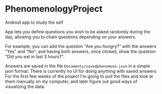 # PhenomenologyProject
Android app to study the self

App lets you define questions you wish to be asked randomly during the day, allowing you to chain questions depending on your answers.

For example, you can add the question "Are you hungry?" with the answers "Yes" and "No", and having both answers, once clicked, show the question "Did you eat in last 3 hours?".

Answers are saved in the file `Documents/savedphenomena.json` in a simple json format. There is currently no UI for doing anything with saved answers. For the first few weeks of the project I'm going to pull the files and look at them manually on my computer, and later figure out good ways of visualizing the data.
